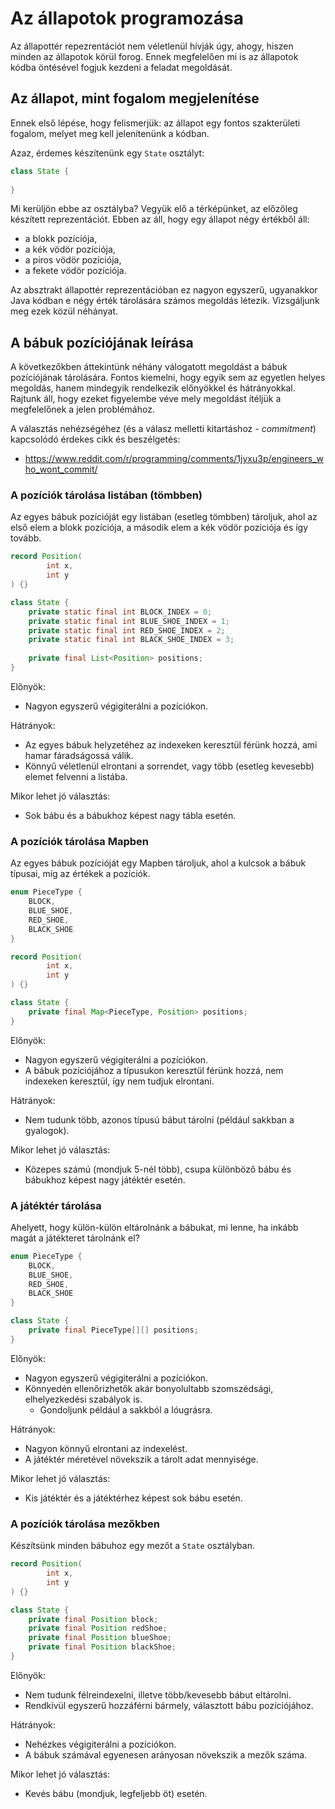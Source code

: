 # Az állapotok programozása

Az állapottér repezrentációt nem véletlenül hívják úgy, ahogy, hiszen minden az állapotok körül forog. Ennek megfelelően mi is az állapotok kódba öntésével fogjuk kezdeni a feladat megoldását.

## Az állapot, mint fogalom megjelenítése

Ennek első lépése, hogy felismerjük: az állapot egy fontos szakterületi fogalom, melyet meg kell jelenítenünk a kódban.

Azaz, érdemes készítenünk egy `State` osztályt:

```java
class State {
    
}
```

Mi kerüljön ebbe  az osztályba? Vegyük elő a térképünket, az előzőleg készített reprezentációt. Ebben az áll, hogy egy állapot négy értékből áll:
- a blokk pozíciója,
- a kék vödör pozíciója,
- a piros vödör pozíciója,
- a fekete vödör pozíciója.

Az absztrakt állapottér reprezentációban ez nagyon egyszerű, ugyanakkor Java kódban e négy érték tárolására számos megoldás létezik. Vizsgáljunk meg ezek közül néhányat.

## A bábuk pozíciójának leírása

A következőkben áttekintünk néhány válogatott megoldást a bábuk pozíciójának tárolására. Fontos kiemelni, hogy egyik sem az egyetlen helyes megoldás, hanem mindegyik rendelkezik előnyökkel és hátrányokkal. Rajtunk áll, hogy ezeket figyelembe véve mely megoldást ítéljük a megfelelőnek a jelen problémához.

A választás nehézségéhez (és a válasz melletti kitartáshoz - *commitment*) kapcsolódó érdekes cikk és beszélgetés:
- https://www.reddit.com/r/programming/comments/1jyxu3p/engineers_who_wont_commit/

### A pozíciók tárolása listában (tömbben)

Az egyes bábuk pozícióját egy listában (esetleg tömbben) tároljuk, ahol az első elem a blokk pozíciója, a második elem a kék vödör pozíciója és így tovább.

```java
record Position(
        int x,
        int y
) {}

class State {
    private static final int BLOCK_INDEX = 0;
    private static final int BLUE_SHOE_INDEX = 1;
    private static final int RED_SHOE_INDEX = 2;
    private static final int BLACK_SHOE_INDEX = 3;
    
    private final List<Position> positions;
}
```

Előnyök:
- Nagyon egyszerű végigiterálni a pozíciókon.

Hátrányok:
- Az egyes bábuk helyzetéhez az indexeken keresztül férünk hozzá, ami hamar fáradságossá válik.
- Könnyű véletlenül elrontani a sorrendet, vagy több (esetleg kevesebb) elemet felvenni a listába.

Mikor lehet jó választás:
- Sok bábu és a bábukhoz képest nagy tábla esetén.

### A pozíciók tárolása Mapben

Az egyes bábuk pozícióját egy Mapben tároljuk, ahol a kulcsok a bábuk típusai, míg az értékek a pozíciók. 

```java
enum PieceType {
    BLOCK,
    BLUE_SHOE,
    RED_SHOE,
    BLACK_SHOE
}

record Position(
        int x,
        int y
) {}

class State {
    private final Map<PieceType, Position> positions;
}
```

Előnyök:
- Nagyon egyszerű végigiterálni a pozíciókon.
- A bábuk pozíciójához a típusukon keresztül férünk hozzá, nem indexeken keresztül, így nem tudjuk elrontani.

Hátrányok:
- Nem tudunk több, azonos típusú bábut tárolni (például sakkban a gyalogok).

Mikor lehet jó választás:
- Közepes számú (mondjuk 5-nél több), csupa különböző bábu és bábukhoz képest nagy játéktér esetén.

### A játéktér tárolása

Ahelyett, hogy külön-külön eltárolnánk a bábukat, mi lenne, ha inkább magát a játékteret tárolnánk el?

```java
enum PieceType {
    BLOCK,
    BLUE_SHOE,
    RED_SHOE,
    BLACK_SHOE
}

class State {
    private final PieceType[][] positions;
}
```

Előnyök:
- Nagyon egyszerű végigiterálni a pozíciókon.
- Könnyedén ellenőrizhetők akár bonyolultabb szomszédsági, elhelyezkedési szabályok is.
  - Gondoljunk például a sakkból a lóugrásra. 

Hátrányok:
- Nagyon könnyű elrontani az indexelést.
- A játéktér méretével növekszik a tárolt adat mennyisége.

Mikor lehet jó választás:
- Kis játéktér és a játéktérhez képest sok bábu esetén.

### A pozíciók tárolása mezőkben

Készítsünk minden bábuhoz egy mezőt a `State` osztályban.

```java
record Position(
        int x,
        int y
) {}

class State {
    private final Position block;
    private final Position redShoe;
    private final Position blueShoe;
    private final Position blackShoe;
}
```

Előnyök:
- Nem tudunk félreindexelni, illetve több/kevesebb bábut eltárolni.
- Rendkívül egyszerű hozzáférni bármely, választott bábu pozíciójához.

Hátrányok:
- Nehézkes végigiterálni a pozíciókon.
- A bábuk számával egyenesen arányosan növekszik a mezők száma.

Mikor lehet jó választás:
- Kevés bábu (mondjuk, legfeljebb öt) esetén.
